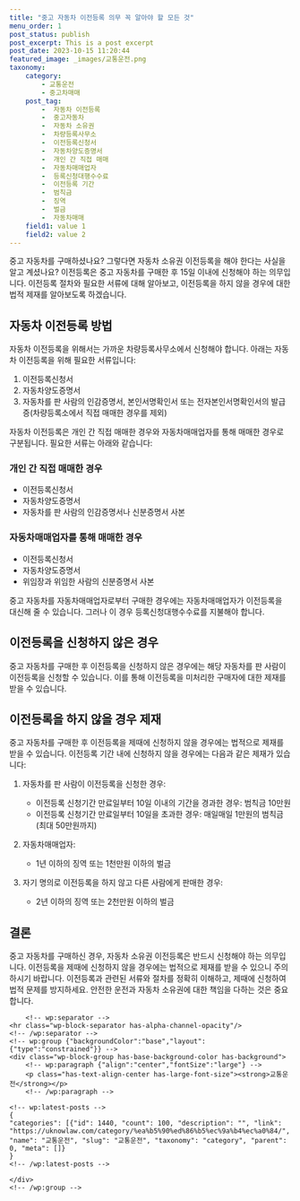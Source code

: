 ```yaml
---
title: "중고 자동차 이전등록 의무 꼭 알아야 할 모든 것"
menu_order: 1
post_status: publish
post_excerpt: This is a post excerpt
post_date: 2023-10-15 11:20:44
featured_image: _images/교통운전.png
taxonomy:
    category:
        - 교통운전
        - 중고차매매
    post_tag:
        -  자동차 이전등록
        -  중고자동차
        -  자동차 소유권
        -  차량등록사무소
        -  이전등록신청서
        -  자동차양도증명서
        -  개인 간 직접 매매
        -  자동차매매업자
        -  등록신청대행수수료
        -  이전등록 기간
        -  범칙금
        -  징역
        -  벌금
        -  자동차매매
    field1: value 1
    field2: value 2
---
```




중고 자동차를 구매하셨나요? 그렇다면 자동차 소유권 이전등록을 해야 한다는 사실을 알고 계셨나요? 이전등록은 중고 자동차를 구매한 후 15일 이내에 신청해야 하는 의무입니다. 이전등록 절차와 필요한 서류에 대해 알아보고, 이전등록을 하지 않을 경우에 대한 법적 제재를 알아보도록 하겠습니다.

## 자동차 이전등록 방법

자동차 이전등록을 위해서는 가까운 차량등록사무소에서 신청해야 합니다. 아래는 자동차 이전등록을 위해 필요한 서류입니다:

1. 이전등록신청서
2. 자동차양도증명서
3. 자동차를 판 사람의 인감증명서, 본인서명확인서 또는 전자본인서명확인서의 발급증(차량등록소에서 직접 매매한 경우를 제외)

자동차 이전등록은 개인 간 직접 매매한 경우와 자동차매매업자를 통해 매매한 경우로 구분됩니다. 필요한 서류는 아래와 같습니다:

### 개인 간 직접 매매한 경우

- 이전등록신청서
- 자동차양도증명서
- 자동차를 판 사람의 인감증명서나 신분증명서 사본

### 자동차매매업자를 통해 매매한 경우

- 이전등록신청서
- 자동차양도증명서
- 위임장과 위임한 사람의 신분증명서 사본

중고 자동차를 자동차매매업자로부터 구매한 경우에는 자동차매매업자가 이전등록을 대신해 줄 수 있습니다. 그러나 이 경우 등록신청대행수수료를 지불해야 합니다.

## 이전등록을 신청하지 않은 경우

중고 자동차를 구매한 후 이전등록을 신청하지 않은 경우에는 해당 자동차를 판 사람이 이전등록을 신청할 수 있습니다. 이를 통해 이전등록을 미처리한 구매자에 대한 제재를 받을 수 있습니다.

## 이전등록을 하지 않을 경우 제재

중고 자동차를 구매한 후 이전등록을 제때에 신청하지 않을 경우에는 법적으로 제재를 받을 수 있습니다. 이전등록 기간 내에 신청하지 않을 경우에는 다음과 같은 제재가 있습니다:

1. 자동차를 판 사람이 이전등록을 신청한 경우:
   - 이전등록 신청기간 만료일부터 10일 이내의 기간을 경과한 경우: 범칙금 10만원
   - 이전등록 신청기간 만료일부터 10일을 초과한 경우: 매일매일 1만원의 범칙금 (최대 50만원까지)

2. 자동차매매업자:
   - 1년 이하의 징역 또는 1천만원 이하의 벌금

3. 자기 명의로 이전등록을 하지 않고 다른 사람에게 판매한 경우:
   - 2년 이하의 징역 또는 2천만원 이하의 벌금

## 결론

중고 자동차를 구매하신 경우, 자동차 소유권 이전등록은 반드시 신청해야 하는 의무입니다. 이전등록을 제때에 신청하지 않을 경우에는 법적으로 제재를 받을 수 있으니 주의하시기 바랍니다. 이전등록과 관련된 서류와 절차를 정확히 이해하고, 제때에 신청하여 법적 문제를 방지하세요. 안전한 운전과 자동차 소유권에 대한 책임을 다하는 것은 중요합니다.


        <!-- wp:separator -->
    <hr class="wp-block-separator has-alpha-channel-opacity"/>
    <!-- /wp:separator -->
    <!-- wp:group {"backgroundColor":"base","layout":{"type":"constrained"}} -->
    <div class="wp-block-group has-base-background-color has-background">
        <!-- wp:paragraph {"align":"center","fontSize":"large"} -->
        <p class="has-text-align-center has-large-font-size"><strong>교통운전</strong></p>
        <!-- /wp:paragraph -->
        
    <!-- wp:latest-posts -->
    {
    "categories": [{"id": 1440, "count": 100, "description": "", "link": "https://uknowlaw.com/category/%ea%b5%90%ed%86%b5%ec%9a%b4%ec%a0%84/", "name": "교통운전", "slug": "교통운전", "taxonomy": "category", "parent": 0, "meta": []}
    }
    <!-- /wp:latest-posts -->
    
    </div>
    <!-- /wp:group -->
    